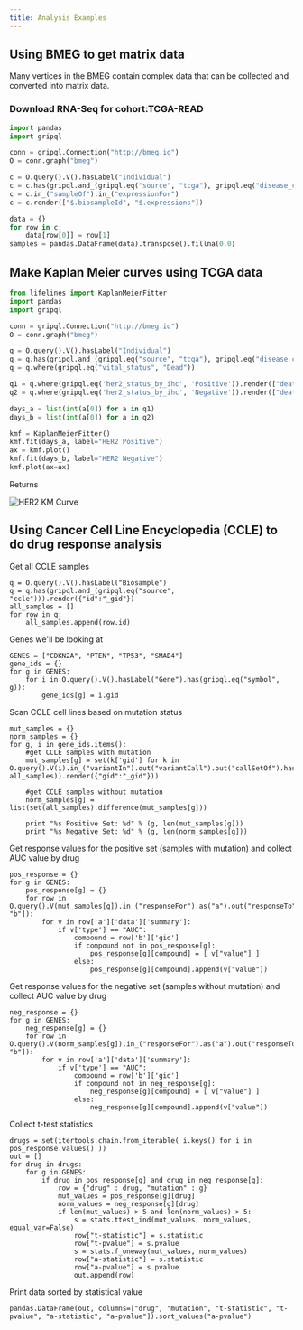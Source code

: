 ```yaml
---
title: Analysis Examples
---
```


## Using BMEG to get matrix data

Many vertices in the BMEG contain complex data that can be collected and
converted into matrix data.

### Download RNA-Seq for cohort:TCGA-READ

```python
import pandas
import gripql

conn = gripql.Connection("http://bmeg.io")
O = conn.graph("bmeg")

c = O.query().V().hasLabel("Individual")
c = c.has(gripql.and_(gripql.eq("source", "tcga"), gripql.eq("disease_code", "READ")))
c = c.in_("sampleOf").in_("expressionFor")
c = c.render(["$.biosampleId", "$.expressions"])

data = {}
for row in c:
    data[row[0]] = row[1]
samples = pandas.DataFrame(data).transpose().fillna(0.0)
```


## Make Kaplan Meier curves using TCGA data

```python
from lifelines import KaplanMeierFitter
import pandas
import gripql

conn = gripql.Connection("http://bmeg.io")
O = conn.graph("bmeg")

q = O.query().V().hasLabel("Individual")
q = q.has(gripql.and_(gripql.eq("source", "tcga"), gripql.eq("disease_code", "BRCA")))
q = q.where(gripql.eq("vital_status", "Dead"))

q1 = q.where(gripql.eq('her2_status_by_ihc', 'Positive')).render(["death_days_to"])
q2 = q.where(gripql.eq('her2_status_by_ihc', 'Negative')).render(["death_days_to"])

days_a = list(int(a[0]) for a in q1)
days_b = list(int(a[0]) for a in q2)

kmf = KaplanMeierFitter()
kmf.fit(days_a, label="HER2 Positive")
ax = kmf.plot()
kmf.fit(days_b, label="HER2 Negative")
kmf.plot(ax=ax)
```

Returns

![HER2 KM Curve](/img/her2_km.png)

## Using Cancer Cell Line Encyclopedia (CCLE) to do drug response analysis

Get all CCLE samples
```
q = O.query().V().hasLabel("Biosample")
q = q.has(gripql.and_(gripql.eq("source", "ccle"))).render({"id":"_gid"})
all_samples = []
for row in q:
    all_samples.append(row.id)
```

Genes we'll be looking at
```
GENES = ["CDKN2A", "PTEN", "TP53", "SMAD4"]
gene_ids = {}
for g in GENES:
    for i in O.query().V().hasLabel("Gene").has(gripql.eq("symbol", g)):
        gene_ids[g] = i.gid
```

Scan CCLE cell lines based on mutation status
```
mut_samples = {}
norm_samples = {}
for g, i in gene_ids.items():
    #get CCLE samples with mutation
    mut_samples[g] = set(k['gid'] for k in O.query().V(i).in_("variantIn").out("variantCall").out("callSetOf").has(gripql.in_("_gid", all_samples)).render({"gid":"_gid"}))

    #get CCLE samples without mutation
    norm_samples[g] = list(set(all_samples).difference(mut_samples[g]))

    print "%s Positive Set: %d" % (g, len(mut_samples[g]))
    print "%s Negative Set: %d" % (g, len(norm_samples[g]))
```

Get response values for the positive set (samples with mutation) and collect AUC value by drug
```
pos_response = {}
for g in GENES:
    pos_response[g] = {}
    for row in O.query().V(mut_samples[g]).in_("responseFor").as("a").out("responseTo").as("b").select(["a", "b"]):
        for v in row['a']['data']['summary']:
            if v['type'] == "AUC":
                compound = row['b']['gid']
                if compound not in pos_response[g]:
                    pos_response[g][compound] = [ v["value"] ]
                else:
                    pos_response[g][compound].append(v["value"])
```


Get response values for the negative set (samples without mutation) and collect AUC value by drug
```
neg_response = {}
for g in GENES:
    neg_response[g] = {}
    for row in O.query().V(norm_samples[g]).in_("responseFor").as("a").out("responseTo").as("b").select(["a", "b"]):
        for v in row['a']['data']['summary']:
            if v['type'] == "AUC":
                compound = row['b']['gid']
                if compound not in neg_response[g]:
                    neg_response[g][compound] = [ v["value"] ]
                else:
                    neg_response[g][compound].append(v["value"])
```

Collect t-test statistics
```
drugs = set(itertools.chain.from_iterable( i.keys() for i in pos_response.values() ))
out = []
for drug in drugs:
    for g in GENES:
        if drug in pos_response[g] and drug in neg_response[g]:
            row = {"drug" : drug, "mutation" : g}
            mut_values = pos_response[g][drug]
            norm_values = neg_response[g][drug]
            if len(mut_values) > 5 and len(norm_values) > 5:
                s = stats.ttest_ind(mut_values, norm_values, equal_var=False)
                row["t-statistic"] = s.statistic
                row["t-pvalue"] = s.pvalue
                s = stats.f_oneway(mut_values, norm_values)
                row["a-statistic"] = s.statistic
                row["a-pvalue"] = s.pvalue
                out.append(row)
```

Print data sorted by statistical value
```
pandas.DataFrame(out, columns=["drug", "mutation", "t-statistic", "t-pvalue", "a-statistic", "a-pvalue"]).sort_values("a-pvalue")
```
